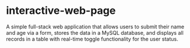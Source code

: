 # interactive-web-page
A simple full-stack web application that allows users to submit their name and age via a form, stores the data in a MySQL database, and displays all records in a table with real-time toggle functionality for the user status.
